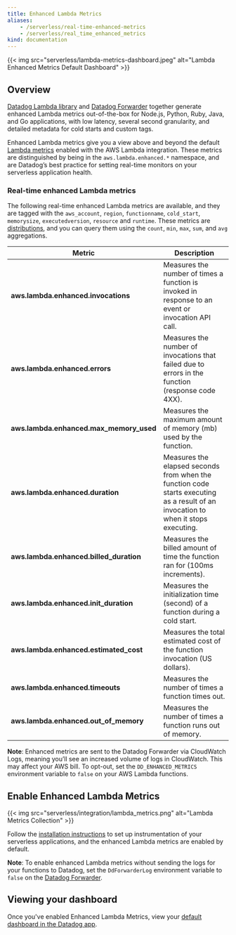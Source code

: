 ```yaml
---
title: Enhanced Lambda Metrics
aliases:
    - /serverless/real-time-enhanced-metrics
    - /serverless/real_time_enhanced_metrics
kind: documentation
---
```


{{< img src="serverless/lambda-metrics-dashboard.jpeg" alt="Lambda Enhanced Metrics Default Dashboard" >}}

## Overview

[Datadog Lambda library][1] and [Datadog Forwarder][2] together generate enhanced Lambda metrics out-of-the-box for Node.js, Python, Ruby, Java, and Go applications, with low latency, several second granularity, and detailed metadata for cold starts and custom tags.

Enhanced Lambda metrics give you a view above and beyond the default [Lambda metrics][3] enabled with the AWS Lambda integration. These metrics are distinguished by being in the `aws.lambda.enhanced.*` namespace, and are Datadog’s best practice for setting real-time monitors on your serverless application health.

### Real-time enhanced Lambda metrics

The following real-time enhanced Lambda metrics are available, and they are tagged with the `aws_account`, `region`, `functionname`, `cold_start`, `memorysize`, `executedversion`, `resource` and `runtime`. These metrics are [distributions][4], and you can query them using the `count`, `min`, `max`, `sum`, and `avg` aggregations.

| Metric                                  | Description                                                                                                                                        |
| --------------------------------------- | -------------------------------------------------------------------------------------------------------------------------------------------------- |
| **aws.lambda.enhanced.invocations**     | Measures the number of times a function is invoked in response to an event or invocation API call.                                                 |
| **aws.lambda.enhanced.errors**          | Measures the number of invocations that failed due to errors in the function (response code 4XX).                                                  |
| **aws.lambda.enhanced.max_memory_used** | Measures the maximum amount of memory (mb) used by the function.                                                                                                |
| **aws.lambda.enhanced.duration**        | Measures the elapsed seconds from when the function code starts executing as a result of an invocation to when it stops executing. |
| **aws.lambda.enhanced.billed_duration** | Measures the billed amount of time the function ran for (100ms increments).                                                                        |
| **aws.lambda.enhanced.init_duration** | Measures the initialization time (second) of a function during a cold start.                                  |
| **aws.lambda.enhanced.estimated_cost**  | Measures the total estimated cost of the function invocation (US dollars).                                                                         |
| **aws.lambda.enhanced.timeouts**  | Measures the number of times a function times out.                        |
| **aws.lambda.enhanced.out_of_memory**  | Measures the number of times a function runs out of memory.                        |

**Note**: Enhanced metrics are sent to the Datadog Forwarder via CloudWatch Logs, meaning you’ll see an increased volume of logs in CloudWatch. This may affect your AWS bill. To opt-out, set the `DD_ENHANCED_METRICS` environment variable to `false` on your AWS Lambda functions.

## Enable Enhanced Lambda Metrics

{{< img src="serverless/integration/lambda_metrics.png" alt="Lambda Metrics Collection" >}}

Follow the [installation instructions][3] to set up instrumentation of your serverless applications, and the enhanced Lambda metrics are enabled by default.

**Note**: To enable enhanced Lambda metrics without sending the logs for your functions to Datadog, set the `DdForwarderLog` environment variable to `false` on the [Datadog Forwarder][5].

## Viewing your dashboard

Once you've enabled Enhanced Lambda Metrics, view your [default dashboard in the Datadog app][6].

[1]: /serverless/datadog_lambda_library
[2]: /serverless/forwarder/
[3]: /integrations/amazon_lambda/?tab=nodejs#metric-collection
[4]: /serverless/installation/
[5]: /integrations/amazon_web_services/#setup
[6]: /serverless/forwarder
